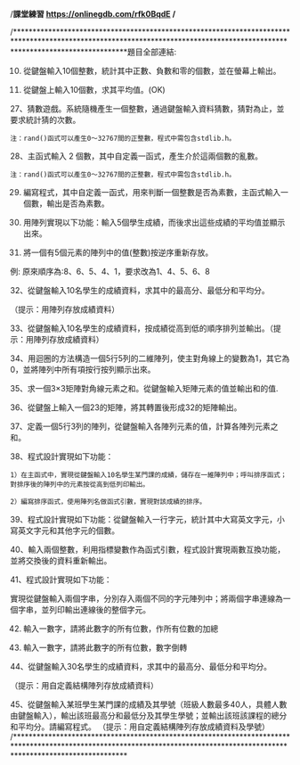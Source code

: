 /****************************************************************************************************************************************************************************課堂練習
https://onlinegdb.com/rfk0BqdE
/****************************************************************************************************************************************************************************



/****************************************************************************************************************************************************************************題目全部連結:



10. 從鍵盤輸入10個整數，統計其中正數、負數和零的個數，並在螢幕上輸出。

12. 從鍵盤上輸入10個數，求其平均值。(OK)


27、猜數遊戲。系統隨機產生一個整數，通過鍵盤輸入資料猜數，猜對為止，並要求統計猜的次數。

	注：rand()函式可以產生0～32767間的正整數，程式中需包含stdlib.h。

28、主函式輸入 2 個數，其中自定義一函式，產生介於這兩個數的亂數。

	注：rand()函式可以產生0～32767間的正整數，程式中需包含stdlib.h。


29. 編寫程式，其中自定義一函式，用來判斷一個整數是否為素數，主函式輸入一個數，輸出是否為素數。


30. 用陣列實現以下功能：輸入5個學生成績，而後求出這些成績的平均值並顯示出來。

31. 將一個有5個元素的陣列中的值(整數)按逆序重新存放。

   例: 原來順序為:8、6、5、4、1，要求改為1、4、5、6、8

32、從鍵盤輸入10名學生的成績資料，求其中的最高分、最低分和平均分。

   （提示：用陣列存放成績資料）

33、從鍵盤輸入10名學生的成績資料，按成績從高到低的順序排列並輸出。（提示：用陣列存放成績資料）


34、用迴圈的方法構造一個5行5列的二維陣列，使主對角線上的變數為1，其它為0，並將陣列中所有項按行按列顯示出來。

35、求一個3×3矩陣對角線元素之和。從鍵盤輸入矩陣元素的值並輸出和的值.

36、從鍵盤上輸入一個23的矩陣，將其轉置後形成32的矩陣輸出。

37、定義一個5行3列的陣列，從鍵盤輸入各陣列元素的值，計算各陣列元素之和。

38、程式設計實現如下功能：

	1）在主函式中，實現從鍵盤輸入10名學生某門課的成績，儲存在一維陣列中；呼叫排序函式；對排序後的陣列中的元素按從高到低列印輸出。

	2）編寫排序函式，使用陣列名做函式引數，實現對該成績的排序。

39、程式設計實現如下功能：從鍵盤輸入一行字元，統計其中大寫英文字元，小寫英文字元和其他字元的個數。

40、輸入兩個整數，利用指標變數作為函式引數，程式設計實現兩數互換功能，並將交換後的資料重新輸出。

41、程式設計實現如下功能：

實現從鍵盤輸入兩個字串，分別存入兩個不同的字元陣列中；將兩個字串連線為一個字串，並列印輸出連線後的整個字元。

42. 輸入一數字，請將此數字的所有位數，作所有位數的加總

43. 輸入一數字，請將此數字的所有位數，數字倒轉

44、從鍵盤輸入30名學生的成績資料，求其中的最高分、最低分和平均分。

（提示：用自定義結構陣列存放成績資料）

45、從鍵盤輸入某班學生某門課的成績及其學號（班級人數最多40人，具體人數由鍵盤輸入），輸出該班最高分和最低分及其學生學號；並輸出該班該課程的總分和平均分。請編寫程式。
（提示：用自定義結構陣列存放成績資料及學號）
/****************************************************************************************************************************************************************************
